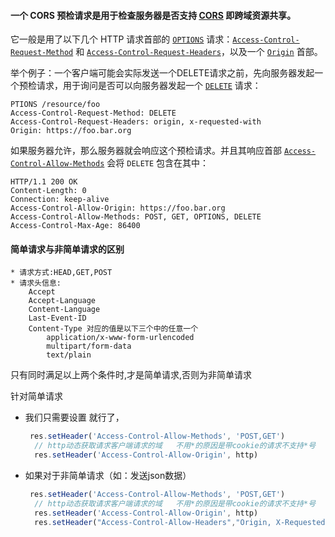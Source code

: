 #### 一个 CORS 预检请求是用于检查服务器是否支持 [CORS](https://developer.mozilla.org/en-US/docs/Glossary/CORS) 即跨域资源共享。

 它一般是用了以下几个 HTTP 请求首部的 [`OPTIONS`](https://developer.mozilla.org/zh-CN/docs/Web/HTTP/Methods/OPTIONS) 请求：[`Access-Control-Request-Method`](https://developer.mozilla.org/zh-CN/docs/Web/HTTP/Headers/Access-Control-Request-Method) 和 [`Access-Control-Request-Headers`](https://developer.mozilla.org/zh-CN/docs/Web/HTTP/Headers/Access-Control-Request-Headers)，以及一个 [`Origin`](https://developer.mozilla.org/zh-CN/docs/Web/HTTP/Headers/Origin) 首部。



举个例子：一个客户端可能会实际发送一个DELETE请求之前，先向服务器发起一个预检请求，用于询问是否可以向服务器发起一个 [`DELETE`](https://developer.mozilla.org/zh-CN/docs/Web/HTTP/Methods/DELETE) 请求：

```http
PTIONS /resource/foo
Access-Control-Request-Method: DELETE
Access-Control-Request-Headers: origin, x-requested-with
Origin: https://foo.bar.org
```

如果服务器允许，那么服务器就会响应这个预检请求。并且其响应首部 [`Access-Control-Allow-Methods`](https://developer.mozilla.org/zh-CN/docs/Web/HTTP/Headers/Access-Control-Allow-Methods) 会将 `DELETE` 包含在其中：

```http
HTTP/1.1 200 OK
Content-Length: 0
Connection: keep-alive
Access-Control-Allow-Origin: https://foo.bar.org
Access-Control-Allow-Methods: POST, GET, OPTIONS, DELETE
Access-Control-Max-Age: 86400
```



#### 简单请求与非简单请求的区别

```http
* 请求方式:HEAD,GET,POST
* 请求头信息:
    Accept
    Accept-Language
    Content-Language
    Last-Event-ID
    Content-Type 对应的值是以下三个中的任意一个
        application/x-www-form-urlencoded
        multipart/form-data
        text/plain
```

只有同时满足以上两个条件时,才是简单请求,否则为非简单请求

针对简单请求

- 我们只需要设置 就行了，

  ```js
   res.setHeader('Access-Control-Allow-Methods', 'POST,GET')
    // http动态获取请求客户端请求的域   不用*的原因是带cookie的请求不支持*号
    res.setHeader('Access-Control-Allow-Origin', http)
  ```

- 如果对于非简单请求（如：发送json数据）

  ```js
   res.setHeader('Access-Control-Allow-Methods', 'POST,GET')
    // http动态获取请求客户端请求的域   不用*的原因是带cookie的请求不支持*号
    res.setHeader('Access-Control-Allow-Origin', http)
    res.setHeader("Access-Control-Allow-Headers","Origin, X-Requested-With, Content-Type, Accept,token")
  ```

  